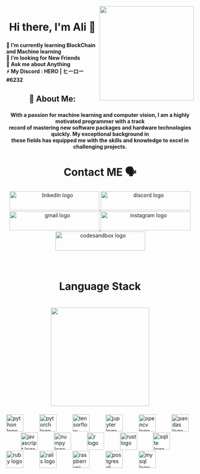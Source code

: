 <img align="right" height="253" src="https://raw.githubusercontent.com/cat-milk/Anime-Girls-Holding-Programming-Books/master/AI/mai-sakurajima-holding-hands-on-machine-learning.jpg"  />

###

<h1 align="center">Hi there, I'm Ali 👋</h1>

###

<h4 align="left">🔭 I’m currently learning BlockChain and Machine learning<br>🤝 I’m looking for New Friends<br>💬 Ask me about Anything<br>⚡ My Discord :   HERO | ヒーロー#6232</h4>

###

<h2 align="center">💫 About Me:</h2>

###

<h4 align="center">With a passion for machine learning and computer vision, I am a highly motivated programmer with a track<br>record of mastering new software packages and hardware technologies quickly. My exceptional background in<br>these fields has equipped me with the skills and knowledge to excel in challenging projects.</h4>

###

<h1 align="center">Contact ME 🗣</h1>

###

<div align="center">
  <a href="https://www.linkedin.com/in/ali-m-radwan/" target="_blank">
    <img src="https://raw.githubusercontent.com/maurodesouza/profile-readme-generator/master/src/assets/icons/social/linkedin/default.svg" width="241" height="51" alt="linkedin logo"  />
  </a>
  <a href="discordapp.com/users/500031099318304780" target="_blank">
    <img src="https://raw.githubusercontent.com/maurodesouza/profile-readme-generator/master/src/assets/icons/social/discord/default.svg" width="241" height="51" alt="discord logo"  />
  </a>
  <a href="alimosamin@gmail.com" target="_blank">
    <img src="https://raw.githubusercontent.com/maurodesouza/profile-readme-generator/master/src/assets/icons/social/gmail/default.svg" width="241" height="51" alt="gmail logo"  />
  </a>
  <a href="https://instagram.com/ali.moustafa.radwan?igshid=MzNlNGNkZWQ4Mg==" target="_blank">
    <img src="https://raw.githubusercontent.com/maurodesouza/profile-readme-generator/master/src/assets/icons/social/instagram/default.svg" width="241" height="51" alt="instagram logo"  />
  </a>
  <a href="https://aliradwan.netlify.app/" target="_blank">
    <img src="https://raw.githubusercontent.com/maurodesouza/profile-readme-generator/master/src/assets/icons/social/codesandbox/default.svg" width="241" height="51" alt="codesandbox logo"  />
  </a>
</div>

###

<p align="left"></p>

###

<p align="left"></p>

###

<br clear="both">

<h1 align="center">Language Stack</h1>

###

<br clear="both">

<div align="center">
  <img height="264" src="https://thumbs.gfycat.com/ExaltedAccomplishedHornedtoad-size_restricted.gif"  />
</div>

###

<div align="left">
  <img src="https://cdn.simpleicons.org/python/3776AB" height="46" alt="python logo"  />
  <img width="35" />
  <img src="https://cdn.simpleicons.org/pytorch/EE4C2C" height="46" alt="pytorch logo"  />
  <img width="35" />
  <img src="https://cdn.simpleicons.org/tensorflow/FF6F00" height="46" alt="tensorflow logo"  />
  <img width="35" />
  <img src="https://cdn.simpleicons.org/jupyter/F37626" height="46" alt="jupyter logo"  />
  <img width="35" />
  <img src="https://cdn.simpleicons.org/opencv/5C3EE8" height="46" alt="opencv logo"  />
  <img width="35" />
  <img src="https://cdn.simpleicons.org/pandas/150458" height="46" alt="pandas logo"  />
  <img width="35" />
  <img src="https://cdn.simpleicons.org/javascript/F7DF1E" height="46" alt="javascript logo"  />
  <img width="35" />
  <img src="https://cdn.simpleicons.org/numpy/013243" height="46" alt="numpy logo"  />
  <img width="35" />
  <img src="https://cdn.simpleicons.org/r/276DC3" height="46" alt="r logo"  />
  <img width="35" />
  <img src="https://cdn.simpleicons.org/rust/000000" height="46" alt="rust logo"  />
  <img width="35" />
  <img src="https://cdn.simpleicons.org/sqlite/003B57" height="46" alt="sqlite logo"  />
  <img width="35" />
  <img src="https://cdn.simpleicons.org/ruby/CC342D" height="46" alt="ruby logo"  />
  <img width="35" />
  <img src="https://cdn.simpleicons.org/rubyonrails/CC0000" height="46" alt="rails logo"  />
  <img width="35" />
  <img src="https://cdn.simpleicons.org/raspberrypi/A22846" height="46" alt="raspberrypi logo"  />
  <img width="35" />
  <img src="https://cdn.simpleicons.org/postgresql/4169E1" height="46" alt="postgresql logo"  />
  <img width="35" />
  <img src="https://cdn.simpleicons.org/mysql/4479A1" height="46" alt="mysql logo"  />
</div>

###
